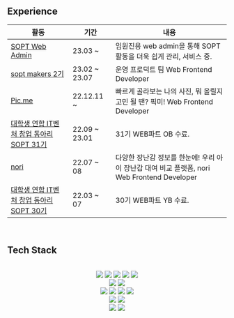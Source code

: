  ## Experience

|활동|기간|내용|
|-----|---|---|
|<a href="https://sopt-operation.vercel.app/">SOPT Web Admin</a>|23.03 ~ | 임원진용 web admin을 통해 SOPT 활동을 더욱 쉽게 관리, 서비스 중.|
|<a href="https://playground.sopt.org/makers">sopt makers 2기</a>|23.02 ~ 23.07 | 운영 프로덕트 팀 Web Frontend Developer |
|<a href="https://with-picme.com/">Pic.me</a>|22.12.11 ~ |  빠르게 골라보는 나의 사진, 뭐 올릴지 고민 될 땐? 픽미! Web Frontend Developer |
|<a href="http://sopt.org/wp/">대학생 연합 IT벤처 창업 동아리 SOPT 31기</a>|22.09 ~ 23.01| 31기 WEB파트 OB 수료.
|<a href="https://www.with-nori.com/">nori</a>|22.07 ~ 08 | 다양한 장난감 정보를 한눈에! 우리 아이 장난감 대여 비교 플랫폼, nori Web Frontend Developer
|<a href="http://sopt.org/wp/">대학생 연합 IT벤처 창업 동아리 SOPT 30기</a>|22.03 ~ 07| 30기 WEB파트 YB 수료.
<br>

 ## Tech Stack
 <br/>
 <div align=center> 
 <img src="https://img.shields.io/badge/HTML5-e34f26?style=flat-square&logo=html5&logoColor=white"/></a>
<img src="https://img.shields.io/badge/CSS3-1572B6?style=flat-square&logo=css3&logoColor=white"/></a>
 <img src="https://img.shields.io/badge/JavaScript-f7df1e?style=flat-square&logo=javascript&logoColor=white"/>
 <img src="https://img.shields.io/badge/TypeScript-3776AB?style=flat-square&logo=Typescript&logoColor=white"/>
 <img src="https://img.shields.io/badge/Python-3776AB?style=flat-square&logo=Python&logoColor=white"/>
 <br/>
<img src="https://img.shields.io/badge/React-61DAFB?style=flat-square&logo=React&logoColor=white"/>
 <img src="https://img.shields.io/badge/Next.js-black?style=flat-square&logo=Next.js&logoColor=white"/>
 <br/>
  <img src="https://img.shields.io/badge/Recoil-3578e5?style=flat-square&logo=React&logoColor=white"/>
  <img src="https://img.shields.io/badge/React Query-FF4154?style=flat-square&logo=ReactQuery&logoColor=white"/>
 <img src="https://img.shields.io/badge/styled components-FE5196?style=flat-square&logo=styled-components&logoColor=white"/>
  <img src="https://img.shields.io/badge/tailwindCSS-06B6D4?style=flat-square&logo=tailwindCSS&logoColor=white"/>
<br>
<img src="https://img.shields.io/badge/Git-F05032?style=flat-square&logo=Git&logoColor=white"/>
<img src="https://img.shields.io/badge/GitHub-181717?style=flat-square&logo=GitHub&logoColor=white"/>
<br> 
<img src="https://img.shields.io/badge/Notion-black?style=flat-square&logo=Notion&logoColor=white">
<img src="https://img.shields.io/badge/Slack-4A154B?style=flat-square&logo=Slack&logoColor=white">

<br/>
<br/>
<br/>
<br/>
</div>
